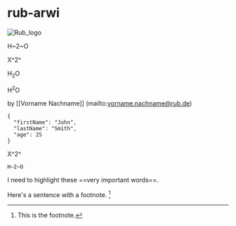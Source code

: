 # rub-arwi

![Rub_logo](https://www.archwiss.ruhr-uni-bochum.de/aw/mam/images/logo.png)

H~2~O

X^2^

H<sub>2</sub>O

H<sup>2</sup>O

by [[Vorname Nachname]] (mailto:vorname.nachname@rub.de)

```
{
  "firstName": "John",
  "lastName": "Smith",
  "age": 25
}
```

X^2^

 	H~2~O 

I need to highlight these ==very important words==. 

Here's a sentence with a footnote. [^1]

[^1]: This is the footnote. 


